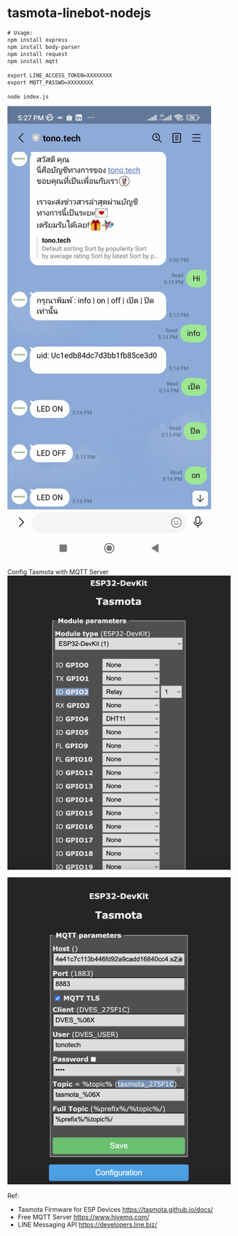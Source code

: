 # tasmota-linebot-nodejs

```
# Usage:
npm install express
npm install body-parser
npm install request
npm install mqtt

export LINE_ACCESS_TOKEN=XXXXXXXX
export MQTT_PASSWD=XXXXXXXX

node index.js
```

![LINE Chat Bot On/Off ESP32 LED](images/tasmota-linebot-03.jpg)


Config Tasmota with MQTT Server
![LED Buildin](images/tasmota-linebot-01.png)

![MQTT Server](images/tasmota-linebot-02.png)


Ref:
- Tasmota Firmware for ESP Devices https://tasmota.github.io/docs/
- Free MQTT Server https://www.hivemq.com/
- LINE Messaging API https://developers.line.biz/
